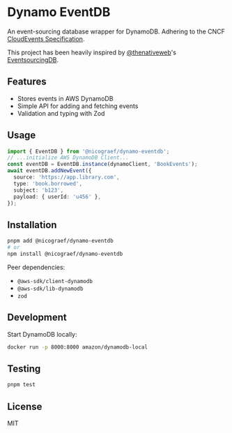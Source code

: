 # Dynamo EventDB

An event-sourcing database wrapper for DynamoDB.
Adhering to the CNCF [CloudEvents Specification](https://cloudevents.io/).

This project has been heavily inspired by [@thenativeweb](https://github.com/thenativeweb)'s [EventsourcingDB](https://www.thenativeweb.io/products/eventsourcingdb).

## Features

- Stores events in AWS DynamoDB
- Simple API for adding and fetching events
- Validation and typing with Zod

## Usage

```ts
import { EventDB } from '@nicograef/dynamo-eventdb';
// ...initialize AWS DynamoDB Client...
const eventDB = EventDB.instance(dynamoClient, 'BookEvents');
await eventDB.addNewEvent({
  source: 'https://app.library.com',
  type: 'book.borrowed',
  subject: 'b123',
  payload: { userId: 'u456' },
});
```

## Installation

```bash
pnpm add @nicograef/dynamo-eventdb
# or
npm install @nicograef/dynamo-eventdb
```

Peer dependencies:

- `@aws-sdk/client-dynamodb`
- `@aws-sdk/lib-dynamodb`
- `zod`

## Development

Start DynamoDB locally:

```bash
docker run -p 8000:8000 amazon/dynamodb-local
```

## Testing

```bash
pnpm test
```

## License

MIT
